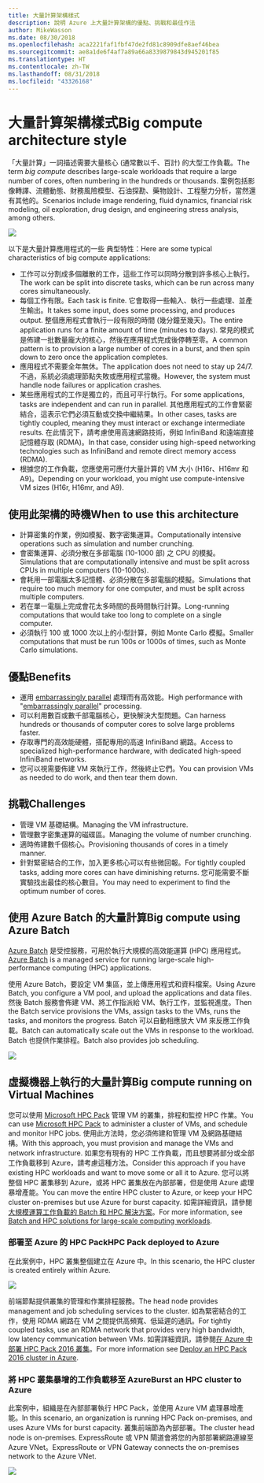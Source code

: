 ```yaml
---
title: 大量計算架構樣式
description: 說明 Azure 上大量計算架構的優點、挑戰和最佳作法
author: MikeWasson
ms.date: 08/30/2018
ms.openlocfilehash: aca2221faf1fbf47de2fd81c8909dfe8aef46bea
ms.sourcegitcommit: ae8a1de6f4af7a89a66a8339879843d945201f85
ms.translationtype: HT
ms.contentlocale: zh-TW
ms.lasthandoff: 08/31/2018
ms.locfileid: "43326168"
---
```

# <a name="big-compute-architecture-style"></a><span data-ttu-id="5ec3b-103">大量計算架構樣式</span><span class="sxs-lookup"><span data-stu-id="5ec3b-103">Big compute architecture style</span></span>

<span data-ttu-id="5ec3b-104">「大量計算」一詞描述需要大量核心 (通常數以千、百計) 的大型工作負載。</span><span class="sxs-lookup"><span data-stu-id="5ec3b-104">The term *big compute* describes large-scale workloads that require a large number of cores, often numbering in the hundreds or thousands.</span></span> <span data-ttu-id="5ec3b-105">案例包括影像轉譯、流體動態、財務風險模型、石油探勘、藥物設計、工程壓力分析，當然還有其他的。</span><span class="sxs-lookup"><span data-stu-id="5ec3b-105">Scenarios include image rendering, fluid dynamics, financial risk modeling, oil exploration, drug design, and engineering stress analysis, among others.</span></span>

![](./images/big-compute-logical.png)

<span data-ttu-id="5ec3b-106">以下是大量計算應用程式的一些 典型特性：</span><span class="sxs-lookup"><span data-stu-id="5ec3b-106">Here are some typical characteristics of big compute applications:</span></span>

- <span data-ttu-id="5ec3b-107">工作可以分割成多個離散的工作，這些工作可以同時分散到許多核心上執行。</span><span class="sxs-lookup"><span data-stu-id="5ec3b-107">The work can be split into discrete tasks, which can be run across many cores simultaneously.</span></span>
- <span data-ttu-id="5ec3b-108">每個工作有限。</span><span class="sxs-lookup"><span data-stu-id="5ec3b-108">Each task is finite.</span></span> <span data-ttu-id="5ec3b-109">它會取得一些輸入、執行一些處理、並產生輸出。</span><span class="sxs-lookup"><span data-stu-id="5ec3b-109">It takes some input, does some processing, and produces output.</span></span> <span data-ttu-id="5ec3b-110">整個應用程式會執行一段有限的時間 (幾分鐘至幾天)。</span><span class="sxs-lookup"><span data-stu-id="5ec3b-110">The entire application runs for a finite amount of time (minutes to days).</span></span> <span data-ttu-id="5ec3b-111">常見的模式是佈建一批數量龐大的核心，然後在應用程式完成後停轉至零。</span><span class="sxs-lookup"><span data-stu-id="5ec3b-111">A common pattern is to provision a large number of cores in a burst, and then spin down to zero once the application completes.</span></span> 
- <span data-ttu-id="5ec3b-112">應用程式不需要全年無休。</span><span class="sxs-lookup"><span data-stu-id="5ec3b-112">The application does not need to stay up 24/7.</span></span> <span data-ttu-id="5ec3b-113">不過，系統必須處理節點失敗或應用程式當機。</span><span class="sxs-lookup"><span data-stu-id="5ec3b-113">However, the system must handle node failures or application crashes.</span></span>
- <span data-ttu-id="5ec3b-114">某些應用程式的工作是獨立的，而且可平行執行。</span><span class="sxs-lookup"><span data-stu-id="5ec3b-114">For some applications, tasks are independent and can run in parallel.</span></span> <span data-ttu-id="5ec3b-115">其他應用程式的工作會緊密結合，這表示它們必須互動或交換中繼結果。</span><span class="sxs-lookup"><span data-stu-id="5ec3b-115">In other cases, tasks are tightly coupled, meaning they must interact or exchange intermediate results.</span></span> <span data-ttu-id="5ec3b-116">在此情況下，請考慮使用高速網路技術，例如 InfiniBand 和遠端直接記憶體存取 (RDMA)。</span><span class="sxs-lookup"><span data-stu-id="5ec3b-116">In that case, consider using high-speed networking technologies such as InfiniBand and remote direct memory access (RDMA).</span></span> 
- <span data-ttu-id="5ec3b-117">根據您的工作負載，您應使用可應付大量計算的 VM 大小 (H16r、H16mr 和 A9)。</span><span class="sxs-lookup"><span data-stu-id="5ec3b-117">Depending on your workload, you might use compute-intensive VM sizes (H16r, H16mr, and A9).</span></span>

## <a name="when-to-use-this-architecture"></a><span data-ttu-id="5ec3b-118">使用此架構的時機</span><span class="sxs-lookup"><span data-stu-id="5ec3b-118">When to use this architecture</span></span>

- <span data-ttu-id="5ec3b-119">計算密集的作業，例如模擬、數字密集運算。</span><span class="sxs-lookup"><span data-stu-id="5ec3b-119">Computationally intensive operations such as simulation and number crunching.</span></span>
- <span data-ttu-id="5ec3b-120">會密集運算、必須分散在多部電腦 (10-1000 部) 之 CPU 的模擬。</span><span class="sxs-lookup"><span data-stu-id="5ec3b-120">Simulations that are computationally intensive and must be split across CPUs in multiple computers (10-1000s).</span></span>
- <span data-ttu-id="5ec3b-121">會耗用一部電腦太多記憶體、必須分散在多部電腦的模擬。</span><span class="sxs-lookup"><span data-stu-id="5ec3b-121">Simulations that require too much memory for one computer, and must be split across multiple computers.</span></span>
- <span data-ttu-id="5ec3b-122">若在單一電腦上完成會花太多時間的長時間執行計算。</span><span class="sxs-lookup"><span data-stu-id="5ec3b-122">Long-running computations that would take too long to complete on a single computer.</span></span>
- <span data-ttu-id="5ec3b-123">必須執行 100 或 1000 次以上的小型計算，例如 Monte Carlo 模擬。</span><span class="sxs-lookup"><span data-stu-id="5ec3b-123">Smaller computations that must be run 100s or 1000s of times, such as Monte Carlo simulations.</span></span>

## <a name="benefits"></a><span data-ttu-id="5ec3b-124">優點</span><span class="sxs-lookup"><span data-stu-id="5ec3b-124">Benefits</span></span>

- <span data-ttu-id="5ec3b-125">運用 [embarrassingly parallel][embarrassingly-parallel] 處理而有高效能。</span><span class="sxs-lookup"><span data-stu-id="5ec3b-125">High performance with "[embarrassingly parallel][embarrassingly-parallel]" processing.</span></span>
- <span data-ttu-id="5ec3b-126">可以利用數百或數千部電腦核心，更快解決大型問題。</span><span class="sxs-lookup"><span data-stu-id="5ec3b-126">Can harness hundreds or thousands of computer cores to solve large problems faster.</span></span>
- <span data-ttu-id="5ec3b-127">存取專門的高效能硬體，搭配專用的高速 InfiniBand 網路。</span><span class="sxs-lookup"><span data-stu-id="5ec3b-127">Access to specialized high-performance hardware, with dedicated high-speed InfiniBand networks.</span></span>
- <span data-ttu-id="5ec3b-128">您可以視需要佈建 VM 來執行工作，然後終止它們。</span><span class="sxs-lookup"><span data-stu-id="5ec3b-128">You can provision VMs as needed to do work, and then tear them down.</span></span> 

## <a name="challenges"></a><span data-ttu-id="5ec3b-129">挑戰</span><span class="sxs-lookup"><span data-stu-id="5ec3b-129">Challenges</span></span>

- <span data-ttu-id="5ec3b-130">管理 VM 基礎結構。</span><span class="sxs-lookup"><span data-stu-id="5ec3b-130">Managing the VM infrastructure.</span></span>
- <span data-ttu-id="5ec3b-131">管理數字密集運算的磁碟區。</span><span class="sxs-lookup"><span data-stu-id="5ec3b-131">Managing the volume of number crunching.</span></span> 
- <span data-ttu-id="5ec3b-132">適時佈建數千個核心。</span><span class="sxs-lookup"><span data-stu-id="5ec3b-132">Provisioning thousands of cores in a timely manner.</span></span>
- <span data-ttu-id="5ec3b-133">針對緊密結合的工作，加入更多核心可以有些微回報。</span><span class="sxs-lookup"><span data-stu-id="5ec3b-133">For tightly coupled tasks, adding more cores can have diminishing returns.</span></span> <span data-ttu-id="5ec3b-134">您可能需要不斷實驗找出最佳的核心數目。</span><span class="sxs-lookup"><span data-stu-id="5ec3b-134">You may need to experiment to find the optimum number of cores.</span></span>

## <a name="big-compute-using-azure-batch"></a><span data-ttu-id="5ec3b-135">使用 Azure Batch 的大量計算</span><span class="sxs-lookup"><span data-stu-id="5ec3b-135">Big compute using Azure Batch</span></span>

<span data-ttu-id="5ec3b-136">[Azure Batch][batch] 是受控服務，可用於執行大規模的高效能運算 (HPC) 應用程式。</span><span class="sxs-lookup"><span data-stu-id="5ec3b-136">[Azure Batch][batch] is a managed service for running large-scale high-performance computing (HPC) applications.</span></span>

<span data-ttu-id="5ec3b-137">使用 Azure Batch，要設定 VM 集區，並上傳應用程式和資料檔案。</span><span class="sxs-lookup"><span data-stu-id="5ec3b-137">Using Azure Batch, you configure a VM pool, and upload the applications and data files.</span></span> <span data-ttu-id="5ec3b-138">然後 Batch 服務會佈建 VM、將工作指派給 VM、執行工作，並監視進度。</span><span class="sxs-lookup"><span data-stu-id="5ec3b-138">Then the Batch service provisions the VMs, assign tasks to the VMs, runs the tasks, and monitors the progress.</span></span> <span data-ttu-id="5ec3b-139">Batch 可以自動相應放大 VM 來反應工作負載。</span><span class="sxs-lookup"><span data-stu-id="5ec3b-139">Batch can automatically scale out the VMs in response to the workload.</span></span> <span data-ttu-id="5ec3b-140">Batch 也提供作業排程。</span><span class="sxs-lookup"><span data-stu-id="5ec3b-140">Batch also provides job scheduling.</span></span>

![](./images/big-compute-batch.png) 

## <a name="big-compute-running-on-virtual-machines"></a><span data-ttu-id="5ec3b-141">虛擬機器上執行的大量計算</span><span class="sxs-lookup"><span data-stu-id="5ec3b-141">Big compute running on Virtual Machines</span></span>

<span data-ttu-id="5ec3b-142">您可以使用 [Microsoft HPC Pack][hpc-pack] 管理 VM 的叢集，排程和監控 HPC 作業。</span><span class="sxs-lookup"><span data-stu-id="5ec3b-142">You can use [Microsoft HPC Pack][hpc-pack] to administer a cluster of VMs, and schedule and monitor HPC jobs.</span></span> <span data-ttu-id="5ec3b-143">使用此方法時，您必須佈建和管理 VM 及網路基礎結構。</span><span class="sxs-lookup"><span data-stu-id="5ec3b-143">With this approach, you must provision and manage the VMs and network infrastructure.</span></span> <span data-ttu-id="5ec3b-144">如果您有現有的 HPC 工作負載，而且想要將部分或全部工作負載移到 Azure，請考慮這種方法。</span><span class="sxs-lookup"><span data-stu-id="5ec3b-144">Consider this approach if you have existing HPC workloads and want to move some or all it to Azure.</span></span> <span data-ttu-id="5ec3b-145">您可以將整個 HPC 叢集移到 Azure，或將 HPC 叢集放在內部部署，但是使用 Azure 處理暴增產能。</span><span class="sxs-lookup"><span data-stu-id="5ec3b-145">You can move the entire HPC cluster to Azure, or keep your HPC cluster on-premises but use Azure for burst capacity.</span></span> <span data-ttu-id="5ec3b-146">如需詳細資訊，請參閱[大規模運算工作負載的 Batch 和 HPC 解決方案][batch-hpc-solutions]。</span><span class="sxs-lookup"><span data-stu-id="5ec3b-146">For more information, see [Batch and HPC solutions for large-scale computing workloads][batch-hpc-solutions].</span></span>

### <a name="hpc-pack-deployed-to-azure"></a><span data-ttu-id="5ec3b-147">部署至 Azure 的 HPC Pack</span><span class="sxs-lookup"><span data-stu-id="5ec3b-147">HPC Pack deployed to Azure</span></span>

<span data-ttu-id="5ec3b-148">在此案例中，HPC 叢集整個建立在 Azure 中。</span><span class="sxs-lookup"><span data-stu-id="5ec3b-148">In this scenario, the HPC cluster is created entirely within Azure.</span></span>

![](./images/big-compute-iaas.png) 
 
<span data-ttu-id="5ec3b-149">前端節點提供叢集的管理和作業排程服務。</span><span class="sxs-lookup"><span data-stu-id="5ec3b-149">The head node provides management and job scheduling services to the cluster.</span></span> <span data-ttu-id="5ec3b-150">如為緊密結合的工作，使用 RDMA 網路在 VM 之間提供高頻寬、低延遲的通訊。</span><span class="sxs-lookup"><span data-stu-id="5ec3b-150">For tightly coupled tasks, use an RDMA network that provides very high bandwidth, low latency communication between VMs.</span></span> <span data-ttu-id="5ec3b-151">如需詳細資訊，請參閱[在 Azure 中部署 HPC Pack 2016 叢集][deploy-hpc-azure]。</span><span class="sxs-lookup"><span data-stu-id="5ec3b-151">For more information see [Deploy an HPC Pack 2016 cluster in Azure][deploy-hpc-azure].</span></span>

### <a name="burst-an-hpc-cluster-to-azure"></a><span data-ttu-id="5ec3b-152">將 HPC 叢集暴增的工作負載移至 Azure</span><span class="sxs-lookup"><span data-stu-id="5ec3b-152">Burst an HPC cluster to Azure</span></span>

<span data-ttu-id="5ec3b-153">此案例中，組織是在內部部署執行 HPC Pack，並使用 Azure VM 處理暴增產能。</span><span class="sxs-lookup"><span data-stu-id="5ec3b-153">In this scenario, an organization is running HPC Pack on-premises, and uses Azure VMs for burst capacity.</span></span> <span data-ttu-id="5ec3b-154">叢集前端節為內部部署。</span><span class="sxs-lookup"><span data-stu-id="5ec3b-154">The cluster head node is on-premises.</span></span> <span data-ttu-id="5ec3b-155">ExpressRoute 或 VPN 閘道會將您的內部部署網路連線至 Azure VNet。</span><span class="sxs-lookup"><span data-stu-id="5ec3b-155">ExpressRoute or VPN Gateway connects the on-premises network to the Azure VNet.</span></span>

![](./images/big-compute-hybrid.png) 


[batch]: /azure/batch/
[batch-hpc-solutions]: /azure/batch/batch-hpc-solutions
[deploy-hpc-azure]: /azure/virtual-machines/windows/hpcpack-2016-cluster
[embarrassingly-parallel]: https://en.wikipedia.org/wiki/Embarrassingly_parallel
[hpc-pack]: https://technet.microsoft.com/library/cc514029

 
